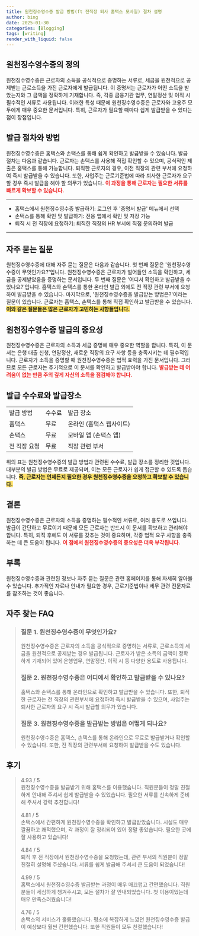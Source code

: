 ```yaml
---
title: 원천징수영수증 발급 방법(ft 전직장 퇴사 홈택스 모바일) 절차 설명
author: bing
date: 2025-01-30
categories: [Blogging]
tags: [writing]
render_with_liquid: false
---
```



<h2 id='원천징수영수증의 정의'>원천징수영수증의 정의</h2>

<p>원천징수영수증은 근로자의 소득을 공식적으로 증명하는 서류로, 세금을 원천적으로 공제받는 근로소득을 가진 근로자에게 발급됩니다. 이 증명서는 근로자가 어떤 소득을 받았는지와 그 금액을 정확하게 기재합니다. 즉, 각종 금융기관 업무, 연말정산 및 이직 시 필수적인 서류로 사용됩니다. 이러한 특성 때문에 원천징수영수증은 근로자와 고용주 모두에게 매우 중요한 문서입니다. 특히, 근로자가 필요할 때마다 쉽게 발급받을 수 있다는 점이 장점입니다.</p>

<h2 id='발급 절차와 방법'>발급 절차와 방법</h2>

<p>원천징수영수증은 홈택스와 손택스를 통해 쉽게 확인하고 발급받을 수 있습니다. 발급 절차는 다음과 같습니다. 근로자는 손택스를 사용해 직접 확인할 수 있으며, 공식적인 제출은 홈택스를 통해 가능합니다. 퇴직한 근로자의 경우, 이전 직장의 관련 부서에 요청하여 즉시 발급받을 수 있습니다. 또한, 사업주는 근로기준법에 따라 퇴사한 근로자가 요구할 경우 즉시 발급을 해야 할 의무가 있습니다. <b><span style="color: #ee2323;">이 과정을 통해 근로자는 필요한 서류를 빠르게 확보할 수 있습니다.</span></b></p>

<hr />

<ul>
    <li>홈택스에서 원천징수영수증 발급하기: 로그인 후 '증명서 발급' 메뉴에서 선택</li>
    <li>손택스를 통해 확인 및 발급하기: 전용 앱에서 확인 및 저장 가능</li>
    <li>퇴직 시 전 직장에 요청하기: 퇴직한 직장의 HR 부서에 직접 문의하여 발급</li>
</ul>

<hr />

<h2 id='자주 묻는 질문'>자주 묻는 질문</h2>

<p>원천징수영수증에 대해 자주 묻는 질문은 다음과 같습니다. 첫 번째 질문은 '원천징수영수증이 무엇인가요?'입니다. 원천징수영수증은 근로자가 벌어들인 소득을 확인하고, 세금을 공제받았음을 증명하는 문서입니다. 두 번째 질문은 '어디서 확인하고 발급받을 수 있나요?'입니다. 홈택스와 손택스를 통한 온라인 발급 외에도 전 직장 관련 부서에 요청하여 발급받을 수 있습니다. 마지막으로, '원천징수영수증을 발급받는 방법은?'이라는 질문이 있습니다. 근로자는 홈택스, 손택스를 통해 직접 확인하고 발급받을 수 있습니다. <b><span style="background-color: #ffe066;">이와 같은 질문들은 많은 근로자가 고민하는 사항들입니다.</span></b></p>

<h2 id='원천징수영수증 발급의 중요성'>원천징수영수증 발급의 중요성</h2>

<p>원천징수영수증은 근로자의 소득과 세금 증명에 매우 중요한 역할을 합니다. 특히, 이 문서는 은행 대출 신청, 연말정산, 새로운 직장의 요구 사항 등을 충족시키는 데 필수적입니다. 근로자가 소득을 증명할 때 원천징수영수증은 법적 효력을 가진 문서입니다. 그러므로 모든 근로자는 주기적으로 이 문서를 확인하고 발급받아야 합니다. <b><span style="color: #ee2323;">발급받는 데 어려움이 없는 만큼 주의 깊게 자신의 소득을 점검해야 합니다.</span></b></p>

<h2 id='발급 수수료와 발급장소'>발급 수수료와 발급장소</h2>

<table>
    <tr>
        <td>발급 방법</td>
        <td>수수료</td>
        <td>발급 장소</td>
    </tr>
    <tr>
        <td>홈택스</td>
        <td>무료</td>
        <td>온라인 (홈택스 웹사이트)</td>
    </tr>
    <tr>
        <td>손택스</td>
        <td>무료</td>
        <td>모바일 앱 (손택스 앱)</td>
    </tr>
    <tr>
        <td>전 직장 요청</td>
        <td>무료</td>
        <td>직장 관련 부서</td>
    </tr>
</table>

<p>위의 표는 원천징수영수증의 발급 방법과 관련된 수수료, 발급 장소를 정리한 것입니다. 대부분의 발급 방법은 무료로 제공되며, 이는 모든 근로자가 쉽게 접근할 수 있도록 돕습니다. <b><span style="background-color: #ffe066;">즉, 근로자는 언제든지 필요한 경우 원천징수영수증을 요청하고 확보할 수 있습니다.</span></b></p>

<h2 id='결론'>결론</h2>

<p>원천징수영수증은 근로자의 소득을 증명하는 필수적인 서류로, 여러 용도로 쓰입니다. 발급이 간단하고 무료이기 때문에 모든 근로자는 반드시 이 문서를 확보하고 관리해야 합니다. 특히, 퇴직 후에도 이 서류를 갖추는 것이 중요하며, 각종 법적 요구 사항을 충족하는 데 큰 도움이 됩니다. <b><span style="color: #ee2323;">이 점에서 원천징수영수증의 중요성은 더욱 부각됩니다.</span></b></p>

<h2 id='부록'>부록</h2>

<p>원천징수영수증과 관련된 정보나 자주 묻는 질문은 관련 홈페이지를 통해 자세히 알아볼 수 있습니다. 추가적인 자료나 안내가 필요한 경우, 근로기준법이나 세무 관련 전문자료를 참조하는 것이 좋습니다.</p>


<h2 id='자주_찾는_FAQ'>자주 찾는 FAQ</h2>
<div itemscope="" itemtype="https://schema.org/FAQPage"> 
<blockquote> 
<div itemscope="" itemprop="mainEntity" itemtype="https://schema.org/Question"> 
<h3 itemprop="name">질문 1. 원천징수영수증이 무엇인가요?</h3> 
<div itemscope="" itemprop="acceptedAnswer" itemtype="https://schema.org/Answer"> 
<span itemprop="text"> 
<p>원천징수영수증은 근로자의 소득을 공식적으로 증명하는 서류로, 근로소득의 세금을 원천적으로 공제받는 경우 발급됩니다. 근로자가 받은 소득의 금액이 정확하게 기재되어 있어 은행업무, 연말정산, 이직 시 등 다양한 용도로 사용됩니다.</p> 
</span> 
</div> 
</div> 

<div itemscope="" itemprop="mainEntity" itemtype="https://schema.org/Question"> 
<h3 itemprop="name">질문 2. 원천징수영수증은 어디에서 확인하고 발급받을 수 있나요?</h3> 
<div itemscope="" itemprop="acceptedAnswer" itemtype="https://schema.org/Answer"> 
<span itemprop="text"> 
<p>홈택스와 손택스를 통해 온라인으로 확인하고 발급받을 수 있습니다. 또한, 퇴직한 근로자는 전 직장의 관련부서에 요청하여 즉시 발급받을 수 있으며, 사업주는 퇴사한 근로자의 요구 시 즉시 발급할 의무가 있습니다.</p> 
</span> 
</div> 
</div> 

<div itemscope="" itemprop="mainEntity" itemtype="https://schema.org/Question"> 
<h3 itemprop="name">질문 3. 원천징수영수증을 발급받는 방법은 어떻게 되나요?</h3> 
<div itemscope="" itemprop="acceptedAnswer" itemtype="https://schema.org/Answer"> 
<span itemprop="text"> 
<p>원천징수영수증은 홈택스, 손택스를 통해 온라인으로 무료로 발급받거나 확인할 수 있습니다. 또한, 전 직장의 관련부서에 요청하여 발급받을 수도 있습니다.</p> 
</span> 
</div> 
</div> 
</blockquote> 
</div>
<h2 id='후기'>후기</h2>
<div itemscope itemtype="https://schema.org/Product">
  <blockquote>
  <div itemprop="review" itemscope itemtype="https://schema.org/Review">
      <div itemprop="reviewRating" itemscope itemtype="https://schema.org/Rating"> <span itemprop="ratingValue">4.93</span> / <span itemprop="bestRating">5</span> </div>
      <span itemprop="reviewBody">원천징수영수증을 발급받기 위해 홈택스를 이용했습니다. 직원분들이 정말 친절하게 안내해 주셔서 쉽게 발급받을 수 있었습니다. 필요한 서류를 신속하게 준비해 주셔서 강력 추천합니다!</span>
  </div>
  <br>
  <div itemprop="review" itemscope itemtype="https://schema.org/Review">
      <div itemprop="reviewRating" itemscope itemtype="https://schema.org/Rating"> <span itemprop="ratingValue">4.81</span> / <span itemprop="bestRating">5</span> </div>
      <span itemprop="reviewBody">손택스에서 간편하게 원천징수영수증을 확인하고 발급받았습니다. 시설도 매우 깔끔하고 쾌적했으며, 각 과정이 잘 정리되어 있어 정말 좋았습니다. 필요한 곳에 잘 사용하고 있습니다!</span>
  </div>
  <br>
  <div itemprop="review" itemscope itemtype="https://schema.org/Review">
      <div itemprop="reviewRating" itemscope itemtype="https://schema.org/Rating"> <span itemprop="ratingValue">4.84</span> / <span itemprop="bestRating">5</span> </div>
      <span itemprop="reviewBody">퇴직 후 전 직장에서 원천징수영수증을 요청했는데, 관련 부서의 직원분이 정말 친절히 설명해 주셨습니다. 서류를 쉽게 발급해 주셔서 큰 도움이 되었습니다!</span>
  </div>
  <br>
  <div itemprop="review" itemscope itemtype="https://schema.org/Review">
      <div itemprop="reviewRating" itemscope itemtype="https://schema.org/Rating"> <span itemprop="ratingValue">4.99</span> / <span itemprop="bestRating">5</span> </div>
      <span itemprop="reviewBody">홈택스에서 원천징수영수증 발급받는 과정이 매우 매끄럽고 간편했습니다. 직원분들이 세심하게 챙겨주시고, 모든 절차가 잘 안내되었습니다. 첫 이용이었는데 매우 만족스러웠습니다!</span>
  </div>
  <br>
  <div itemprop="review" itemscope itemtype="https://schema.org/Review">
      <div itemprop="reviewRating" itemscope itemtype="https://schema.org/Rating"> <span itemprop="ratingValue">4.76</span> / <span itemprop="bestRating">5</span> </div>
      <span itemprop="reviewBody">손택스의 서비스가 훌륭했습니다. 평소에 복잡하게 느꼈던 원천징수영수증 발급이 예상보다 훨씬 간편했습니다. 또한 직원들이 모두 친절했습니다!</span>
  </div>
  </blockquote>
</div>
